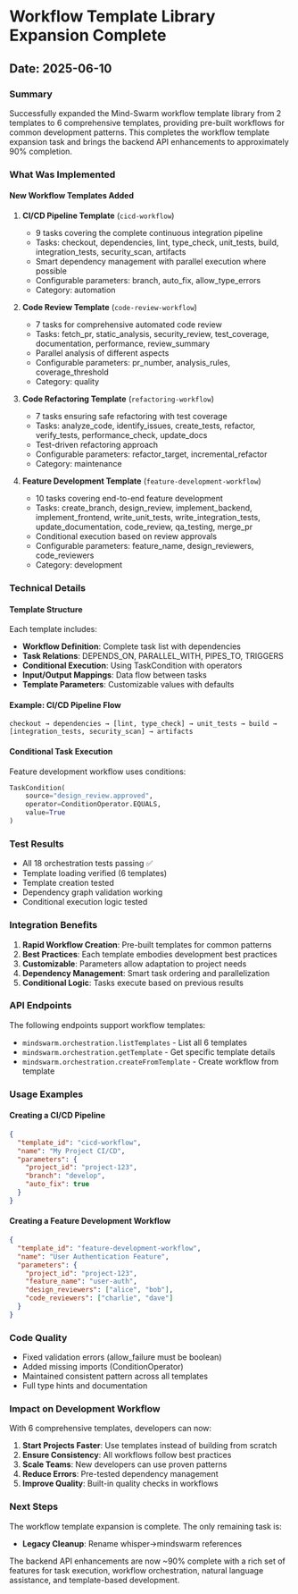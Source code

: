 # Workflow Template Library Expansion Complete

## Date: 2025-06-10

### Summary
Successfully expanded the Mind-Swarm workflow template library from 2 templates to 6 comprehensive templates, providing pre-built workflows for common development patterns. This completes the workflow template expansion task and brings the backend API enhancements to approximately 90% completion.

### What Was Implemented

#### New Workflow Templates Added

1. **CI/CD Pipeline Template** (`cicd-workflow`)
   - 9 tasks covering the complete continuous integration pipeline
   - Tasks: checkout, dependencies, lint, type_check, unit_tests, build, integration_tests, security_scan, artifacts
   - Smart dependency management with parallel execution where possible
   - Configurable parameters: branch, auto_fix, allow_type_errors
   - Category: automation

2. **Code Review Template** (`code-review-workflow`)
   - 7 tasks for comprehensive automated code review
   - Tasks: fetch_pr, static_analysis, security_review, test_coverage, documentation, performance, review_summary
   - Parallel analysis of different aspects
   - Configurable parameters: pr_number, analysis_rules, coverage_threshold
   - Category: quality

3. **Code Refactoring Template** (`refactoring-workflow`)
   - 7 tasks ensuring safe refactoring with test coverage
   - Tasks: analyze_code, identify_issues, create_tests, refactor, verify_tests, performance_check, update_docs
   - Test-driven refactoring approach
   - Configurable parameters: refactor_target, incremental_refactor
   - Category: maintenance

4. **Feature Development Template** (`feature-development-workflow`)
   - 10 tasks covering end-to-end feature development
   - Tasks: create_branch, design_review, implement_backend, implement_frontend, write_unit_tests, write_integration_tests, update_documentation, code_review, qa_testing, merge_pr
   - Conditional execution based on review approvals
   - Configurable parameters: feature_name, design_reviewers, code_reviewers
   - Category: development

### Technical Details

#### Template Structure
Each template includes:
- **Workflow Definition**: Complete task list with dependencies
- **Task Relations**: DEPENDS_ON, PARALLEL_WITH, PIPES_TO, TRIGGERS
- **Conditional Execution**: Using TaskCondition with operators
- **Input/Output Mappings**: Data flow between tasks
- **Template Parameters**: Customizable values with defaults

#### Example: CI/CD Pipeline Flow
```
checkout → dependencies → [lint, type_check] → unit_tests → build → [integration_tests, security_scan] → artifacts
```

#### Conditional Task Execution
Feature development workflow uses conditions:
```python
TaskCondition(
    source="design_review.approved",
    operator=ConditionOperator.EQUALS,
    value=True
)
```

### Test Results
- All 18 orchestration tests passing ✅
- Template loading verified (6 templates)
- Template creation tested
- Dependency graph validation working
- Conditional execution logic tested

### Integration Benefits

1. **Rapid Workflow Creation**: Pre-built templates for common patterns
2. **Best Practices**: Each template embodies development best practices
3. **Customizable**: Parameters allow adaptation to project needs
4. **Dependency Management**: Smart task ordering and parallelization
5. **Conditional Logic**: Tasks execute based on previous results

### API Endpoints
The following endpoints support workflow templates:
- `mindswarm.orchestration.listTemplates` - List all 6 templates
- `mindswarm.orchestration.getTemplate` - Get specific template details
- `mindswarm.orchestration.createFromTemplate` - Create workflow from template

### Usage Examples

#### Creating a CI/CD Pipeline
```json
{
  "template_id": "cicd-workflow",
  "name": "My Project CI/CD",
  "parameters": {
    "project_id": "project-123",
    "branch": "develop",
    "auto_fix": true
  }
}
```

#### Creating a Feature Development Workflow
```json
{
  "template_id": "feature-development-workflow",
  "name": "User Authentication Feature",
  "parameters": {
    "project_id": "project-123",
    "feature_name": "user-auth",
    "design_reviewers": ["alice", "bob"],
    "code_reviewers": ["charlie", "dave"]
  }
}
```

### Code Quality
- Fixed validation errors (allow_failure must be boolean)
- Added missing imports (ConditionOperator)
- Maintained consistent pattern across all templates
- Full type hints and documentation

### Impact on Development Workflow

With 6 comprehensive templates, developers can now:
1. **Start Projects Faster**: Use templates instead of building from scratch
2. **Ensure Consistency**: All workflows follow best practices
3. **Scale Teams**: New developers can use proven patterns
4. **Reduce Errors**: Pre-tested dependency management
5. **Improve Quality**: Built-in quality checks in workflows

### Next Steps
The workflow template expansion is complete. The only remaining task is:
- **Legacy Cleanup**: Rename whisper→mindswarm references

The backend API enhancements are now ~90% complete with a rich set of features for task execution, workflow orchestration, natural language assistance, and template-based development.
